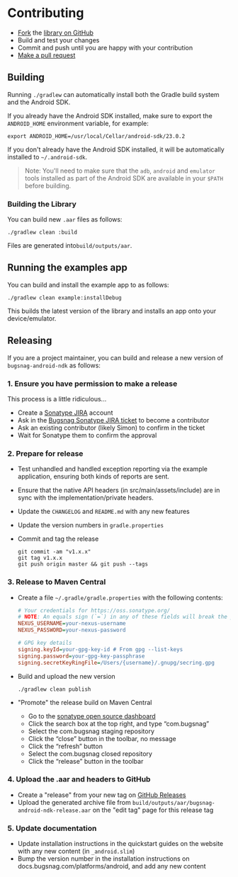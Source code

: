 # Contributing

* [Fork](https://help.github.com/articles/fork-a-repo) the
  [library on GitHub](https://github.com/bugsnag/bugsnag-android-ndk)
* Build and test your changes
* Commit and push until you are happy with your contribution
* [Make a pull request](https://help.github.com/articles/using-pull-requests)


## Building

Running `./gradlew` can automatically install both the Gradle build system
and the Android SDK.

If you already have the Android SDK installed, make sure to export the
`ANDROID_HOME` environment variable, for example:

```shell
export ANDROID_HOME=/usr/local/Cellar/android-sdk/23.0.2
```

If you don't already have the Android SDK installed, it will be automatically
installed to `~/.android-sdk`.

> Note: You'll need to make sure that the `adb`, `android` and `emulator` tools
> installed as part of the Android SDK are available in your `$PATH` before
> building.


### Building the Library

You can build new `.aar` files as follows:

```shell
./gradlew clean :build
```

Files are generated into`build/outputs/aar`.

## Running the examples app

You can build and install the example app to as follows:

```shell
./gradlew clean example:installDebug
```

This builds the latest version of the library and installs an app onto your
device/emulator.

## Releasing

If you are a project maintainer, you can build and release a new version of
`bugsnag-android-ndk` as follows:

### 1. Ensure you have permission to make a release

This process is a little ridiculous...

-   Create a [Sonatype JIRA](https://issues.sonatype.org) account
-   Ask in the [Bugsnag Sonatype JIRA ticket](https://issues.sonatype.org/browse/OSSRH-5533) to become a contributor
-   Ask an existing contributor (likely Simon) to confirm in the ticket
-   Wait for Sonatype them to confirm the approval

### 2. Prepare for release

-   Test unhandled and handled exception reporting via the example application,
    ensuring both kinds of reports are sent.
-   Ensure that the native API headers (in src/main/assets/include) are in sync
    with the implementation/private headers.
-   Update the `CHANGELOG` and `README.md` with any new features
-   Update the version numbers in `gradle.properties`
-   Commit and tag the release

    ```shell
    git commit -am "v1.x.x"
    git tag v1.x.x
    git push origin master && git push --tags
    ```

### 3. Release to Maven Central

-   Create a file `~/.gradle/gradle.properties` with the following contents:

    ```ini
    # Your credentials for https://oss.sonatype.org/
    # NOTE: An equals sign (`=`) in any of these fields will break the parser
    NEXUS_USERNAME=your-nexus-username
    NEXUS_PASSWORD=your-nexus-password

    # GPG key details
    signing.keyId=your-gpg-key-id # From gpg --list-keys
    signing.password=your-gpg-key-passphrase
    signing.secretKeyRingFile=/Users/{username}/.gnupg/secring.gpg
    ```

-   Build and upload the new version

    ```shell
    ./gradlew clean publish
    ```

-   "Promote" the release build on Maven Central

    -   Go to the [sonatype open source dashboard](https://oss.sonatype.org/index.html#stagingRepositories)
    -   Click the search box at the top right, and type “com.bugsnag”
    -   Select the com.bugsnag staging repository
    -   Click the “close” button in the toolbar, no message
    -   Click the “refresh” button
    -   Select the com.bugsnag closed repository
    -   Click the “release” button in the toolbar

### 4. Upload the .aar and headers to GitHub

-   Create a "release" from your new tag on [GitHub Releases](https://github.com/bugsnag/bugsnag-android-ndk/releases)
-   Upload the generated archive file from `build/outputs/aar/bugsnag-android-ndk-release.aar` on the "edit tag" page for this release tag

### 5. Update documentation

-    Update installation instructions in the quickstart
     guides on the website with any new content (in `_android.slim`)
-    Bump the version number in the installation instructions on
     docs.bugsnag.com/platforms/android, and add any new content



